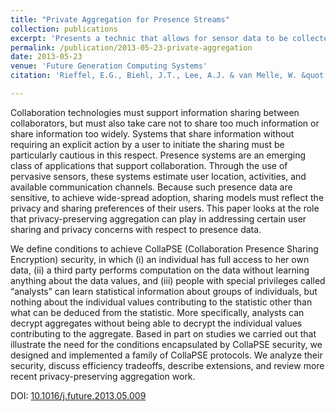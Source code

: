 ```yaml
---
title: "Private Aggregation for Presence Streams"
collection: publications
excerpt: 'Presents a technic that allows for sensor data to be collected and stored but only retrievable in aggregate forms for specific access levels.'
permalink: /publication/2013-05-23-private-aggregation
date: 2013-05-23
venue: 'Future Generation Computing Systems'
citation: 'Rieffel, E.G., Biehl, J.T., Lee, A.J. & van Melle, W. &quot;Private Aggregation for Presence Streams&quot;. <i>Future Generation Computing Systems</i> (2014). pp. 169-181.'

---
```

Collaboration technologies must support information sharing between collaborators, but must also take care not to share too much information or share information too widely. Systems that share information without requiring an explicit action by a user to initiate the sharing must be particularly cautious in this respect. Presence systems are an emerging class of applications that support collaboration. Through the use of pervasive sensors, these systems estimate user location, activities, and available communication channels. Because such presence data are sensitive, to achieve wide-spread adoption, sharing models must reflect the privacy and sharing preferences of their users. This paper looks at the role that privacy-preserving aggregation can play in addressing certain user sharing and privacy concerns with respect to presence data.  

We define conditions to achieve CollaPSE (Collaboration Presence Sharing Encryption) security, in which (i) an individual has full access to her own data, (ii) a third party performs computation on the data without learning anything about the data values, and (iii) people with special privileges called “analysts” can learn statistical information about groups of individuals, but nothing about the individual values contributing to the statistic other than what can be deduced from the statistic. More specifically, analysts can decrypt aggregates without being able to decrypt the individual values contributing to the aggregate. Based in part on studies we carried out that illustrate the need for the conditions encapsulated by CollaPSE security, we designed and implemented a family of CollaPSE protocols. We analyze their security, discuss efficiency tradeoffs, describe extensions, and review more recent privacy-preserving aggregation work.  

DOI: [10.1016/j.future.2013.05.009](https://doi.org/10.1016/j.future.2013.05.009)
